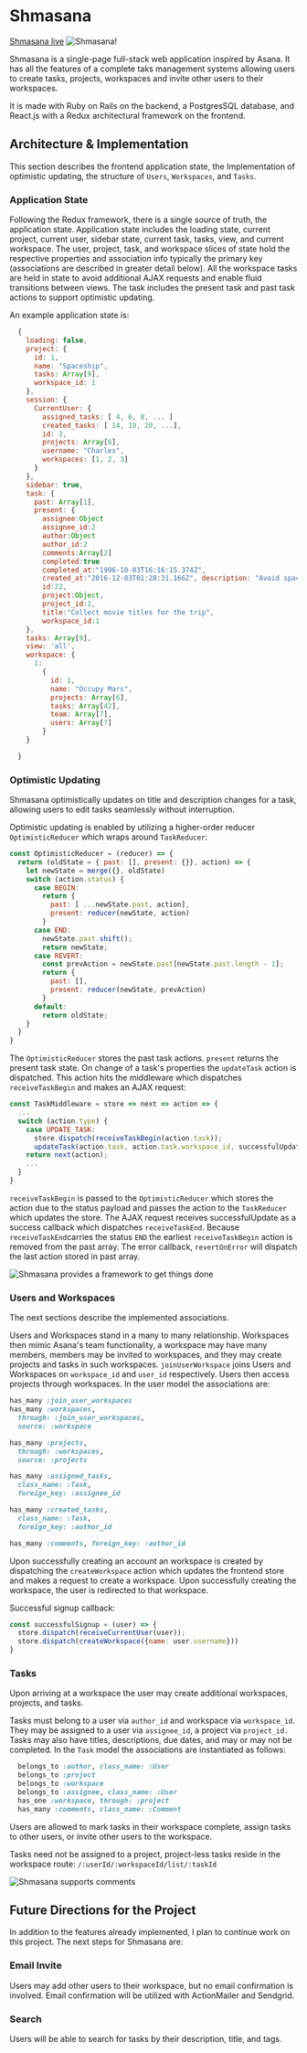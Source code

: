 # Shmasana

[Shmasana live](http://shmasana.herokuapp.com/)
![Shmasana!](http://)

Shmasana is a single-page full-stack web application inspired by Asana. It has all the features of a complete taks management systems allowing users to create tasks, projects, workspaces and invite other users to their workspaces.

It is made with Ruby on Rails on the backend, a PostgresSQL database, and React.js with a Redux architectural framework on the frontend.

## Architecture & Implementation

This section describes the frontend application state, the Implementation of optimistic updating, the structure of `Users`, `Workspaces`, and `Tasks`.

### Application State

Following the Redux framework, there is a single source of truth, the application state. Application state includes the loading state, current project, current user, sidebar state, current task, tasks, view, and current workspace. The user, project, task, and workspace slices of state hold the respective properties and association info typically the primary key (associations are described in greater detail below). All the workspace tasks are held in state to avoid additional AJAX requests and enable fluid transitions between views. The task includes the present task and past task actions to support optimistic updating.

An example application state is:

```javascript
  {
    loading: false,
    project: {
      id: 1,
      name: "Spaceship",
      tasks: Array[9],
      workspace_id: 1
    },
    session: {
      CurrentUser: {
        assigned_tasks: [ 4, 6, 8, ... ]
        created_tasks: [ 14, 19, 20, ...],
        id: 2,
        projects: Array[6],
        username: "Charles",
        workspaces: [1, 2, 3]
      }
    },
    sidebar: true,
    task: {
      past: Array[1],
      present: {
        assignee:Object
        assignee_id:2
        author:Object
        author_id:2
        comments:Array[2]
        completed:true
        completed_at:"1996-10-03T16:16:15.374Z",
        created_at:"2016-12-03T01:28:31.166Z", description: "Avoid space horror",due_date:null,
        id:22,
        project:Object,
        project_id:1,
        title:"Collect movie titles for the trip",
        workspace_id:1
    },
    tasks: Array[9],
    view: 'all',
    workspace: {
      1:
        {
          id: 1,
          name: "Occupy Mars",
          projects: Array[6],
          tasks: Array[42],
          team: Array[7],
          users: Array[7]
        }
    }

  }
```

### Optimistic Updating

Shmasana optimistically updates on title and description changes for a task, allowing users to edit tasks seamlessly without interruption.

Optimistic updating is enabled by utilizing a higher-order reducer `OptimisticReducer` which wraps around `TaskReducer`:

```javascript
const OptimisticReducer = (reducer) => {
  return (oldState = { past: [], present: {}}, action) => {
    let newState = merge({}, oldState)
    switch (action.status) {
      case BEGIN:
        return {
          past: [ ...newState.past, action],
          present: reducer(newState, action)
        }
      case END:
        newState.past.shift();
        return newState;
      case REVERT:
        const prevAction = newState.past[newState.past.length - 1];
        return {
          past: [],
          present: reducer(newState, prevAction)
        }
      default:
        return oldState;
    }
  }
}
```

The `OptimisticReducer` stores the past task actions. `present` returns the present task state. On change of a task's properties the `updateTask` action is dispatched. This action hits the middleware which dispatches `receiveTaskBegin` and makes an AJAX request:

```javascript
const TaskMiddleware = store => next => action => {
  ...
  switch (action.type) {
    case UPDATE_TASK:
      store.dispatch(receiveTaskBegin(action.task));
      updateTask(action.task, action.task.workspace_id, successfulUpdate, revertOnError);
    return next(action);
    ...
  }
}
```

`receiveTaskBegin` is passed to the `OptimisticReducer` which stores the action due to the status payload and passes the action to the `TaskReducer` which updates the store. The AJAX request receives successfulUpdate as a success callback which dispatches `receiveTaskEnd`. Because `receiveTaskEnd`carries the status `END` the earliest `receiveTaskBegin` action is removed from the past array. The error callback, `revertOnError` will dispatch the last action stored in past array.


![Shmasana provides a framework to get things done](http://)

### Users and Workspaces

The next sections describe the implemented associations.

Users and Workspaces stand in a many to many relationship. Workspaces then mimic Asana's team functionality, a workspace may have many members, members may be invited to workspaces, and they may create projects and tasks in such workspaces. `joinUserWorkspace` joins Users and Workspaces on `workspace_id` and `user_id` respectively. Users then access projects through workspaces. In the user model the associations are:

```ruby
has_many :join_user_workspaces
has_many :workspaces,
  through: :join_user_workspaces,
  source: :workspace

has_many :projects,
  through: :workspaces,
  source: :projects

has_many :assigned_tasks,
  class_name: :Task,
  foreign_key: :assignee_id

has_many :created_tasks,
  class_name: :Task,
  foreign_key: :author_id

has_many :comments, foreign_key: :author_id
```

Upon successfully creating an account an workspace is created by dispatching the `createWorkspace` action which updates the frontend store and makes a request to create a workspace.
Upon successfully creating the workspace, the user is redirected to that workspace.

Successful signup callback:

```javascript
const successfulSignup = (user) => {
  store.dispatch(receiveCurrentUser(user));
  store.dispatch(createWorkspace({name: user.username}))
}
```

### Tasks

Upon arriving at a workspace the user may create additional workspaces, projects, and tasks.

Tasks must belong to a user via `author_id` and workspace via `workspace_id`.
They may be assigned to a user via `assignee_id`, a project via `project_id.`
Tasks may also have titles, descriptions, due dates, and may or may not be completed. In the `Task` model the associations are instantiated as follows:

```ruby
  belongs_to :author, class_name: :User
  belongs_to :project
  belongs_to :workspace
  belongs_to :assignee, class_name: :User
  has_one :workspace, through: :project
  has_many :comments, class_name: :Comment
```

Users are allowed to mark tasks in their workspace complete, assign tasks to other users, or invite other users to the workspace.

Tasks need not be assigned to a project, project-less tasks reside in the workspace route: `/:userId/:workspaceId/list/:taskId`

![Shmasana supports comments](http://)

## Future Directions for the Project

In addition to the features already implemented, I plan to continue work on this project.  The next steps for Shmasana are:

### Email Invite

Users may add other users to their workspace, but no email confirmation is involved. Email confirmation will be utilized with ActionMailer and Sendgrid.

### Search

Users will be able to search for tasks by their description, title, and tags.
